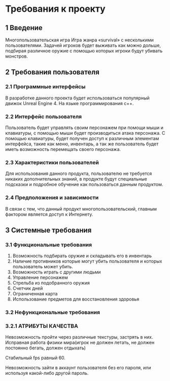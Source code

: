 # Требования к проекту
## 1 Введение
Многопользовательская игра
Игра жанра «survival» с несколькими пользователями. Задачей игроков будет выживать как можно дольше, подбирая различное оружие с помощью которых игроки будут убивать монстров.


## 2 Требования пользователя
### 2.1 Программные интерфейсы
В разработке данного проекта будет использоваться популярный движок Unreal Engine 4. На языке программирования c++.

### 2.2 Интерфейс пользователя
Пользователь будет управлять своим персонажем при помощи мыши и клавиатуры, с помощью мыши будет производиться атака персонажа. С помощью клавиатуры, будет получен доступ к различным элементам интерфейса, такие как меню, инвентарь, а так же пользователь будет иметь возможность перемещать своего персонажа.

### 2.3 Характеристики пользователей
Для использования данного продукта, пользователю не требуется никаких дополнительных знаний, в продукте будут специальные подсказки и подробное обучение как пользоваться данным продуктом.

### 2.4 Предположения и зависимости
В связи с тем, что данный продукт многопользовательский, главным фактором является доступ к Интернету.

## 3 Системные требования
### 3.1 Функциональные требования
 1. Возможность подбирать оружие и складывать его в инвентарь
 2. Наличие противников которые могут убить пользователя и которых пользователь может убить.
 3. Возможность играть с другими людьми
 4. Управление персонажем 
 5. Стрельба из подобранного оружия
 6. Счетчик дней
 7. Ограниченная карта
 8. Использование предметов для восстановления здоровья
 
### 3.2 Нефункциональные требования
### 3.2.1 АТРИБУТЫ КАЧЕСТВА
Невозможность пройти через различные текстуры, застрять в них. Исправная работа физики мира(игрок не должен летать, не должен постоянно бегать, должен отдыхать)

Стабильный fps равный 60.

Невозможность зайти в аккаунт пользователя без его пароля, или используя какой-либо другой пароль. 

